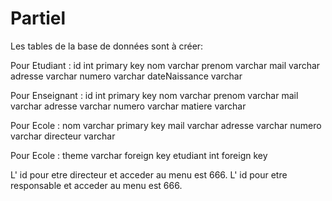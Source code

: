 # Partiel

Les tables de la base de données sont à créer:

Pour Etudiant :
id int primary key
nom varchar
prenom varchar
mail varchar
adresse varchar
numero varchar
dateNaissance varchar

Pour Enseignant :
id int primary key
nom varchar
prenom varchar
mail varchar
adresse varchar
numero varchar
matiere varchar

Pour Ecole :
nom varchar primary key
mail varchar
adresse varchar
numero varchar
directeur varchar

Pour Ecole :
theme varchar foreign key 
etudiant int foreign key

L' id pour etre directeur et acceder au menu est 666.
L' id pour etre responsable et acceder au menu est 666.

